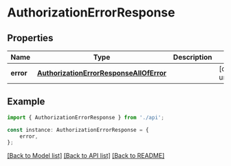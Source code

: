 # AuthorizationErrorResponse


## Properties

Name | Type | Description | Notes
------------ | ------------- | ------------- | -------------
**error** | [**AuthorizationErrorResponseAllOfError**](AuthorizationErrorResponseAllOfError.md) |  | [default to undefined]

## Example

```typescript
import { AuthorizationErrorResponse } from './api';

const instance: AuthorizationErrorResponse = {
    error,
};
```

[[Back to Model list]](../README.md#documentation-for-models) [[Back to API list]](../README.md#documentation-for-api-endpoints) [[Back to README]](../README.md)
